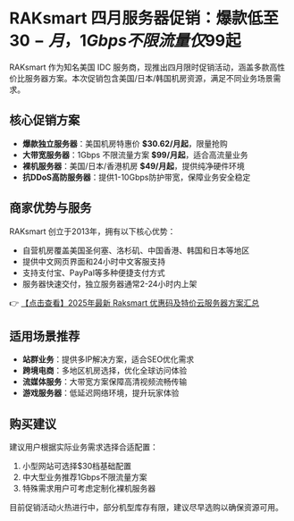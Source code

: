 # RAKsmart 四月服务器促销：爆款低至$30-月，1Gbps不限流量仅$99起

RAKsmart 作为知名美国 IDC 服务商，现推出四月限时促销活动，涵盖多款高性价比服务器方案。本次促销包含美国/日本/韩国机房资源，满足不同业务场景需求。

## 核心促销方案

- **爆款独立服务器**：美国机房特惠价 **$30.62/月起**，限量抢购
- **大带宽服务器**：1Gbps 不限流量方案 **$99/月起**，适合高流量业务
- **裸机服务器**：美国/日本/香港机房 **$49/月起**，提供纯净硬件环境
- **抗DDoS高防服务器**：提供1-10Gbps防护带宽，保障业务安全稳定

## 商家优势与服务

RAKsmart 创立于2013年，拥有以下核心优势：
- 自营机房覆盖美国圣何塞、洛杉矶、中国香港、韩国和日本等地区
- 提供中文网页界面和24小时中文客服支持
- 支持支付宝、PayPal等多种便捷支付方式
- 服务器快速交付，独立服务器通常2-24小时内上架

👉 [【点击查看】2025年最新 Raksmart 优惠码及特价云服务器方案汇总](https://bit.ly/raksmart)

## 适用场景推荐

- **站群业务**：提供多IP解决方案，适合SEO优化需求
- **跨境电商**：多地区机房选择，优化全球访问体验
- **流媒体服务**：大带宽方案保障高清视频流畅传输
- **游戏服务器**：低延迟网络环境，提升玩家体验

## 购买建议

建议用户根据实际业务需求选择合适配置：
1. 小型网站可选择$30档基础配置
2. 中大型业务推荐1Gbps不限流量方案
3. 特殊需求用户可考虑定制化裸机服务器

目前促销活动火热进行中，部分机型库存有限，建议尽早选购以确保资源可用。